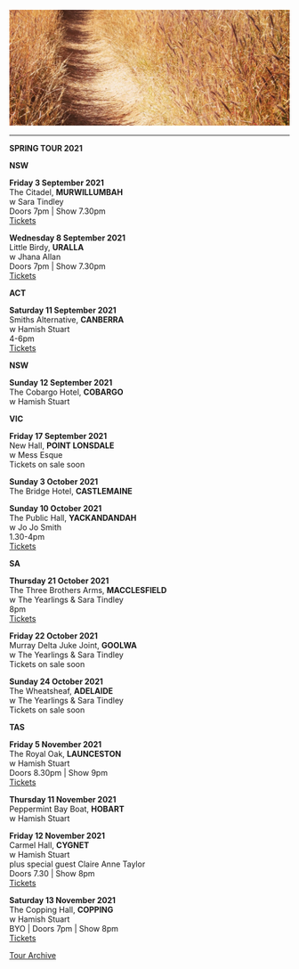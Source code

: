 ![](data/image/news/tourbanner2.jpg)

* * * * *
**SPRING TOUR 2021**

**NSW**

**Friday 3 September 2021**\
The Citadel, **MURWILLUMBAH**\
w Sara Tindley\
Doors 7pm | Show 7.30pm\
[Tickets](https://events.humanitix.com/lucie-thorne-and-sara-tindley)

**Wednesday 8 September 2021**\
Little Birdy, **URALLA**\
w Jhana Allan\
Doors 7pm | Show 7.30pm\
[Tickets](https://www.trybooking.com/BSVSA)

**ACT**

**Saturday 11 September 2021**\
Smiths Alternative, **CANBERRA**\
w Hamish Stuart\
4-6pm\
[Tickets](https://www.smithsalternative.com/events/lucie-thorne-hamish-stuart-73407?d=11%2F09%2F2021+4%3A00%3A00+PM) 

**NSW**

**Sunday 12 September 2021**\
The Cobargo Hotel, **COBARGO**\
w Hamish Stuart

**VIC**

**Friday 17 September 2021**\
New Hall, **POINT LONSDALE**\
w Mess Esque\
Tickets on sale soon

**Sunday 3 October 2021**\
The Bridge Hotel, **CASTLEMAINE**

**Sunday 10 October 2021**\
The Public Hall, **YACKANDANDAH**\
w Jo Jo Smith\
1.30-4pm\
[Tickets](http://www.trybooking.com/BTRSF) 

**SA**

**Thursday 21 October 2021**\
The Three Brothers Arms, **MACCLESFIELD**\
w The Yearlings & Sara Tindley\
8pm\
[Tickets](http://www.trybooking.com/BTPBX)

**Friday 22 October 2021**\
Murray Delta Juke Joint, **GOOLWA**\
w The Yearlings & Sara Tindley\
Tickets on sale soon

**Sunday 24 October 2021**\
The Wheatsheaf, **ADELAIDE**\
w The Yearlings & Sara Tindley\
Tickets on sale soon

**TAS**

**Friday 5 November 2021**\
The Royal Oak, **LAUNCESTON**\
w Hamish Stuart\
Doors 8.30pm | Show 9pm\
[Tickets](https://royaloakhotel.oztix.com.au/outlet/event/1ba89cae-9dfa-4dc5-b21a-47efb9625273) 

**Thursday 11 November 2021**\
Peppermint Bay Boat, **HOBART**\
w Hamish Stuart

**Friday 12 November 2021**\
Carmel Hall, **CYGNET**\
w Hamish Stuart\
plus special guest Claire Anne Taylor\
Doors 7.30 | Show 8pm\
[Tickets](http://www.trybooking.com/BTHHN)

**Saturday 13 November 2021**\
The Copping Hall, **COPPING**\
w Hamish Stuart\
BYO | Doors 7pm | Show 8pm\
[Tickets](http://www.trybooking.com/BTIKR) 

[Tour Archive](tour/archive)
